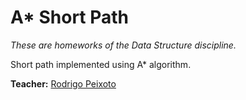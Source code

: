 # A* Short Path

_These are homeworks of the Data Structure discipline._

Short path implemented using A* algorithm.

**Teacher:** [Rodrigo Peixoto](https://www.github.com/rodrigopex)